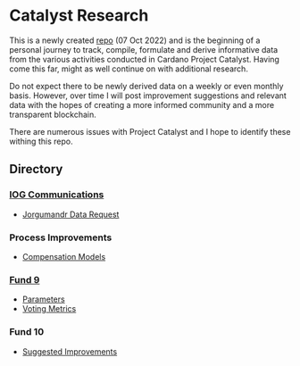 # Catalyst Research

This is a newly created [repo](https://github.com/st8tikratio/catalyst_research) (07 Oct 2022) and is the beginning of a personal journey to track, compile, 
formulate and derive informative data from the various activities conducted in Cardano Project Catalyst. Having come this far, might as well continue on
with additional research.

Do not expect there to be newly derived data on a weekly or even monthly basis. However, over time I will post improvement suggestions and relevant data with the hopes of creating a more informed community and a more transparent blockchain.

There are numerous issues with Project Catalyst and I hope to identify these withing this repo.

## Directory
### [IOG Communications](https://github.com/st8tikratio/catalyst_research/tree/main/IOHK_communications)
- [Jorgumandr Data Request](https://github.com/st8tikratio/catalyst_research/blob/main/IOHK_communications/jorgumandr_data_request.md)
### Process Improvements
- [Compensation Models](https://github.com/st8tikratio/catalyst_research/tree/main/compensation_models)
### [Fund 9](https://github.com/st8tikratio/catalyst_research/tree/main/fund9)
- [Parameters](https://github.com/st8tikratio/catalyst_research/tree/main/fund9/parameters)
- [Voting Metrics](https://github.com/st8tikratio/catalyst_research/blob/main/fund9/FINAL-FUND9-METRICS.pdf)

### Fund 10
- [Suggested Improvements]()
